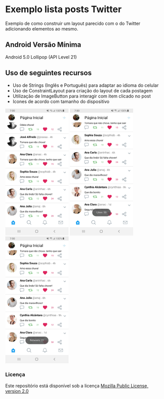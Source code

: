 # Exemplo lista posts Twitter
Exemplo de como construir um layout parecido com o do Twitter adicionando elementos ao mesmo.

## Android Versão Mínima
Android 5.0 Lollipop (API Level 21)

## Uso de seguintes recursos
* Uso de Strings (Inglês e Português) para adaptar ao idioma do celular
* Uso de ConstraintLayout para criação do layout de cada postagem
* Utilização de ImageButton para interagir com item clicado no post
* Icones de acordo com tamanho do dispositivo

<img src="screenshot1.jpg" alt="screenshot" width="200" height="400"/>     <img src="screenshot2.jpg" alt="screenshot" width="200" height="400"/>     <img src="screenshot3.jpg" alt="screenshot" width="200" height="400"/>

### Licença
Este repositório está disponível sob a licença [Mozilla Public License, version 2.0](https://github.com/jhonatasrm/exemplo-lista-posts-Twitter/blob/master/LICENSE)
